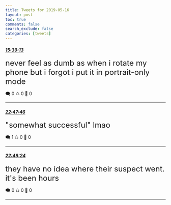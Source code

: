 ```yaml
---
title: Tweets for 2019-05-16
layout: post
toc: true
comments: false
search_exclude: false
categories: [tweets]
---
```



#### <a href = "https://twitter.com/deepfates/status/1129139262090178560">*15:39:13*</a>

<font size="5">never feel as dumb as when i rotate my phone but i forgot i put it in portrait-only mode</font>



🗨️ 0 ♺ 0 🤍  0   

---
    
#### <a href = "https://twitter.com/deepfates/status/1129247113315938304">*22:47:46*</a>

<font size="5">"somewhat successful" lmao</font>



🗨️ 1 ♺ 0 🤍  0   

---
    
#### <a href = "https://twitter.com/deepfates/status/1129247524361916416">*22:49:24*</a>

<font size="5">they have no idea where their suspect went. it's been hours</font>



🗨️ 0 ♺ 0 🤍  0   

---
    
            
